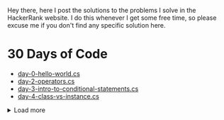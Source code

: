 Hey there, here I post the solutions to the problems I solve in the HackerRank website. I do this whenever I get some free time, so please excuse me if you don't find any specific solution here. 

# 30 Days of Code

- [day-0-hello-world.cs ](https://github.com/SibeeshVenu/HackerRank/blob/main/30-days-of-code/day-0-hello-world.cs)
- [day-2-operators.cs](https://github.com/SibeeshVenu/HackerRank/blob/main/30-days-of-code/day-2-operators.cs)
- [day-3-intro-to-conditional-statements.cs](https://github.com/SibeeshVenu/HackerRank/blob/main/30-days-of-code/day-3-intro-to-conditional-statements.cs)
- [day-4-class-vs-instance.cs](https://github.com/SibeeshVenu/HackerRank/blob/main/30-days-of-code/day-4-class-vs-instance.cs)

<details>
    <summary>Load more</summary>
    <p>
        - [day-5-loops.cs](https://github.com/SibeeshVenu/HackerRank/blob/main/30-days-of-code/day-5-loops.cs)
         
        - [day-6-let-us-review.cs](https://github.com/SibeeshVenu/HackerRank/blob/main/30-days-of-code/day-6-let-us-review.cs)
         
        - [day-7-arrays.cs](https://github.com/SibeeshVenu/HackerRank/blob/main/30-days-of-code/day-7-arrays.cs)
        - [day-8-dictionaries-and-maps.cs](https://github.com/SibeeshVenu/HackerRank/blob/main/30-days-of-code/day-8-dictionaries-and-maps.cs)
        - [day-9-recursion-3.cs](https://github.com/SibeeshVenu/HackerRank/blob/main/30-days-of-code/day-9-recursion-3.cs)
        - [day-10-binary-numbers.cs](https://github.com/SibeeshVenu/HackerRank/blob/main/30-days-of-code/day-10-binary-numbers.cs)
        - [day-11-2d-arrays.cs](https://github.com/SibeeshVenu/HackerRank/blob/main/30-days-of-code/day-11-2d-arrays.cs)
        - [day-12-inheritance.cs](https://github.com/SibeeshVenu/HackerRank/blob/main/30-days-of-code/day-12-inheritance.cs)
        - [day-13-abstract-classes.cs](https://github.com/SibeeshVenu/HackerRank/blob/main/30-days-of-code/day-13-abstract-classes.cs)
        - [day-14-scope.cs](https://github.com/SibeeshVenu/HackerRank/blob/main/30-days-of-code/day-14-scope.cs)
        - [day-15-linked-list.cs](https://github.com/SibeeshVenu/HackerRank/blob/main/30-days-of-code/day-15-linked-list.cs)
        - [day-16-exceptions-string-to-integer.cs](https://github.com/SibeeshVenu/HackerRank/blob/main/30-days-of-code/day-16-exceptions-string-to-integer.cs)
        - [day-17-more-exceptions.cs](https://github.com/SibeeshVenu/HackerRank/blob/main/30-days-of-code/day-17-more-exceptions.cs)
        - [day-18-queues-and-stacks.cs](https://github.com/SibeeshVenu/HackerRank/blob/main/30-days-of-code/day-18-queues-and-stacks.cs)
        - [day-19-interfaces.cs](https://github.com/SibeeshVenu/HackerRank/blob/main/30-days-of-code/day-19-interfaces.cs)
        - [day-20-sorting.cs](https://github.com/SibeeshVenu/HackerRank/blob/main/30-days-of-code/day-20-sorting.cs)
        - [day-21-generics.cs](https://github.com/SibeeshVenu/HackerRank/blob/main/30-days-of-code/day-21-generics.cs)
        - [day-22-binary-search-trees.cs](https://github.com/SibeeshVenu/HackerRank/blob/main/30-days-of-code/day-22-binary-search-trees.cs)
        - [day-23-bst-level-order-traversal.cs](https://github.com/SibeeshVenu/HackerRank/blob/main/30-days-of-code/day-23-bst-level-order-traversal.cs)
        - [day-24-more-linked-lists.cs](https://github.com/SibeeshVenu/HackerRank/blob/main/30-days-of-code/day-24-more-linked-lists.cs)
    </p>
</details>


